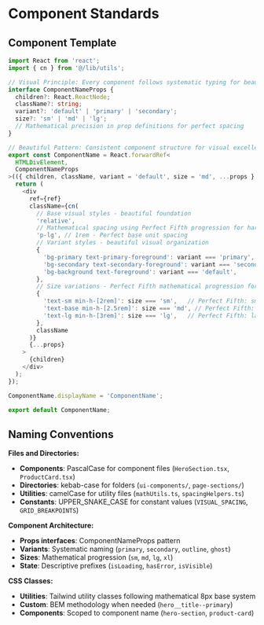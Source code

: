 # Component Standards

## Component Template

```typescript
import React from 'react';
import { cn } from '@/lib/utils';

// Visual Principle: Every component follows systematic typing for beautiful results
interface ComponentNameProps {
  children?: React.ReactNode;
  className?: string;
  variant?: 'default' | 'primary' | 'secondary';
  size?: 'sm' | 'md' | 'lg';
  // Mathematical precision in prop definitions for perfect spacing
}

// Beautiful Pattern: Consistent component structure for visual excellence
export const ComponentName = React.forwardRef<
  HTMLDivElement,
  ComponentNameProps
>(({ children, className, variant = 'default', size = 'md', ...props }, ref) => {
  return (
    <div
      ref={ref}
      className={cn(
        // Base visual styles - beautiful foundation
        'relative',
        // Mathematical spacing using Perfect Fifth progression for harmonious alignment
        'p-lg', // 1rem - Perfect base unit spacing
        // Variant styles - beautiful visual organization
        {
          'bg-primary text-primary-foreground': variant === 'primary',
          'bg-secondary text-secondary-foreground': variant === 'secondary',
          'bg-background text-foreground': variant === 'default',
        },
        // Size variations - Perfect Fifth mathematical progression for visual harmony
        {
          'text-sm min-h-[2rem]': size === 'sm',   // Perfect Fifth: small scale
          'text-base min-h-[2.5rem]': size === 'md', // Perfect Fifth: base scale
          'text-lg min-h-[3rem]': size === 'lg',   // Perfect Fifth: large scale
        },
        className
      )}
      {...props}
    >
      {children}
    </div>
  );
});

ComponentName.displayName = 'ComponentName';

export default ComponentName;
```

## Naming Conventions

**Files and Directories:**
- **Components**: PascalCase for component files (`HeroSection.tsx`, `ProductCard.tsx`)
- **Directories**: kebab-case for folders (`ui-components/`, `page-sections/`)
- **Utilities**: camelCase for utility files (`mathUtils.ts`, `spacingHelpers.ts`)
- **Constants**: UPPER_SNAKE_CASE for constant values (`VISUAL_SPACING`, `GRID_BREAKPOINTS`)

**Component Architecture:**
- **Props interfaces**: ComponentNameProps pattern
- **Variants**: Systematic naming (`primary`, `secondary`, `outline`, `ghost`)
- **Sizes**: Mathematical progression (`sm`, `md`, `lg`, `xl`)
- **State**: Descriptive prefixes (`isLoading`, `hasError`, `isVisible`)

**CSS Classes:**
- **Utilities**: Tailwind utility classes following mathematical 8px base system
- **Custom**: BEM methodology when needed (`hero__title--primary`)
- **Components**: Scoped to component name (`hero-section`, `product-card`)
